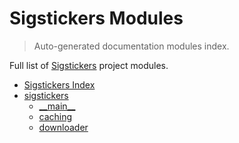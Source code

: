 # Sigstickers Modules

> Auto-generated documentation modules index.

Full list of [Sigstickers](#sigstickers-index) project modules.

- [Sigstickers Index](#sigstickers-index)
- [sigstickers](sigstickers/index.md#sigstickers)
    - [\_\_main\_\_](sigstickers/module.md#__main__)
    - [caching](sigstickers/caching.md#caching)
    - [downloader](sigstickers/downloader.md#downloader)
